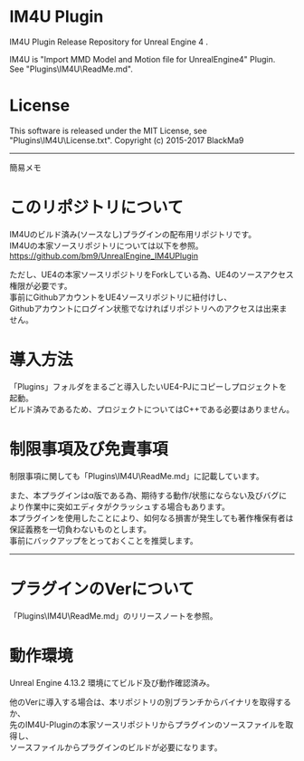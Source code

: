 # IM4U Plugin

 IM4U Plugin Release Repository for Unreal Engine 4 .  
 
IM4U is "Import MMD Model and Motion file for UnrealEngine4" Plugin.  
See "Plugins\IM4U\ReadMe.md".  

# License

This software is released under the MIT License, see "Plugins\IM4U\License.txt".
Copyright (c) 2015-2017 BlackMa9  

---

簡易メモ

# このリポジトリについて

IM4Uのビルド済み(ソースなし)プラグインの配布用リポジトリです。  
IM4Uの本家ソースリポジトリについては以下を参照。  
https://github.com/bm9/UnrealEngine_IM4UPlugin  

ただし、UE4の本家ソースリポジトリをForkしている為、UE4のソースアクセス権限が必要です。  
事前にGithubアカウントをUE4ソースリポジトリに紐付けし、  
Githubアカウントにログイン状態でなければリポジトリへのアクセスは出来ません。  

# 導入方法

「Plugins」フォルダをまるごと導入したいUE4-PJにコピーしプロジェクトを起動。  
ビルド済みであるため、プロジェクトについてはC++である必要はありません。  

# 制限事項及び免責事項

制限事項に関しても「Plugins\IM4U\ReadMe.md」に記載しています。  

また、本プラグインはα版である為、期待する動作/状態にならない及びバグにより作業中に突如エディタがクラッシュする場合もあります。  
本プラグインを使用したことにより、如何なる損害が発生しても著作権保有者は保証義務を一切負わないものとします。  
事前にバックアップをとっておくことを推奨します。 
 
---

# プラグインのVerについて

 「Plugins\IM4U\ReadMe.md」のリリースノートを参照。  

# 動作環境

Unreal Engine 4.13.2 環境にてビルド及び動作確認済み。  

他のVerに導入する場合は、本リポジトリの別ブランチからバイナリを取得するか、  
先のIM4U-Pluginの本家ソースリポジトリからプラグインのソースファイルを取得し、  
ソースファイルからプラグインのビルドが必要になります。  

